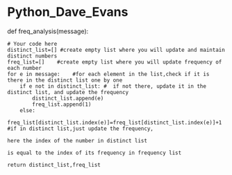 # Python_Dave_Evans
def freq_analysis(message):
  
    # Your code here
    distinct_list=[] #create empty list where you will update and maintain distinct numbers
    freq_list=[]    #create empty list where you will update frequency of each number
    for e in message:    #for each element in the list,check if it is there in the distinct list one by one
        if e not in distinct_list: #  if not there, update it in the distinct list, and update the frequency
            distinct_list.append(e)
            freq_list.append(1)
        else:
            freq_list[distinct_list.index(e)]=freq_list[distinct_list.index(e)]+1   #if in distinct list,just update the frequency, 
                                                                                      here the index of the number in distinct list 
                                                                                      is equal to the index of its frequency in frequency list
                                                                                     
    return distinct_list,freq_list
